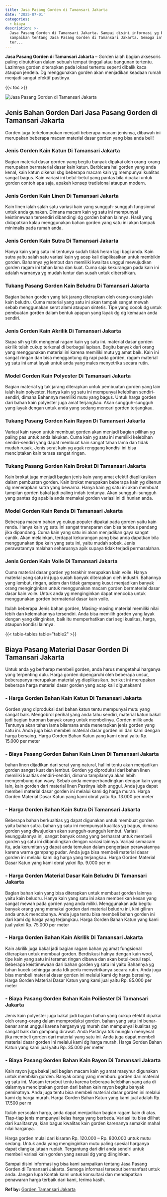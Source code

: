 ```yaml
---
title: Jasa Pasang Gorden di Tamansari Jakarta
date: '2025-07-01'
categories:
  - biaya
description: >-
  Jasa Pasang Gorden di Tamansari Jakarta. Sampai disini informasi yg bisa kami
  sampaikan tentang Jasa Pasang Gorden di Tamansari Jakarta. Semoga informasi
  ter...
---
```


**Jasa Pasang Gorden di Tamansari Jakarta** – Gorden ialah bagian aksesoris paling dibutuhkan dalam sebuah tempat tinggal atau bangunan tertentu. Lazimnya gorden diterapkan pada lokasi tertentu seperti dibalik kaca ataupun jendela. Dg menggunakan gorden akan menjadikan keadaan rumah menjadi sangat efektif pastinya.

{{< toc >}}

![Jasa Pasang Gorden di Tamansari Jakarta](/images/pasang-gorden-murah26.png)

## Jenis Bahan Gorden Dari Jasa Pasang Gorden di Tamansari Jakarta

Gorden juga terkelompokan menjadi beberapa macam jenisnya, dibawah ini merupakan beberapa macam material dasar gorden yang bisa anda beli!

### Jenis Gorden Kain Katun Di Tamansari Jakarta

Bagian material dasar gorden yang begitu banyak dipakai oleh orang-orang merupakan bermaterial dasar kain katun. Berbicara hal gorden yang anda kenal, kain katun dikenal sbg beberapa macam kain yg mempunyai kualitas sangat bagus. Kain variasi ini betul-betul yang pantas bila dipakai untuk gorden contoh apa saja, apakah konsep tradisional ataupun modern.

### Jenis Gorden Kain Linen Di Tamansari Jakarta

Kain linen ialah salah satu variasi kain yang sungguh-sungguh fungsional untuk anda gunakan. Dimana macam kain yg satu ini mempunyai keistimewaan tersendiri dibandingi dg gorden bahan lainnya. Hasil yang didapatkan kalau menggunakan bahan gorden yang satu ini akan tampak minimalis pada rumah anda.

### Jenis Gorden Kain Sutra Di Tamansari Jakarta

Hanya kain yang satu ini tentunya sudah tidak heran lagi bagi anda. Kain sutra yaitu salah satu variasi kain yg acap kali diaplikasikan untuk membikin gorden. Bahannya yg lembut dan memiliki kwalitas unggul mewujudkan gorden ragam ini tahan lama dan kuat. Cuma saja kekurangan pada kain ini adalah warnanya yg mudah luntur dan susah untuk dibersihkan.

### Tukang Pasang Gorden Kain Beludru Di Tamansari Jakarta

Bagian bahan gorden yang tak jarang diterapkan oleh orang-orang ialah kain beludru. Cuma material yang satu ini akan tampak sangat mewah sebab menggunakan serat alami ataupun sintetis. Tipe yang cocok dg untuk pembuatan gorden dalam bentuk apapun yang layak dg dg kemauan anda sendiri.

### Jenis Gorden Kain Akrilik Di Tamansari Jakarta

Siapa sih yg tdk mengenal ragam kain yg satu ini. material dasar gorden akrilik telah cukup terkenal di berbagai lapisan. Begitu banyak dari orang yang menggunakan material ini karena memiliki mutu yg amat baik. Kain ini sangat ringan dan bisa menggantung dg rapi pada gorden, ragam material yg satu ini amat layak untuk anda yang males menyetrika secara rutin.

### Model Gorden Kain Polyester Di Tamansari Jakarta

Bagian material yg tak jarang diterapkan untuk pembuatan gorden yang lain ialah kain polyester. Hanya kain yg satu ini mempunyai kelebihan sendiri-sendiri, dimana Bahannya memiliki mutu yang bagus. Untuk harga gorden dari bahan kain polyester juga amat terjangkau. Akan sungguh-sungguh yang layak dengan untuk anda yang sedang mencari gorden terjangkau.

### Tukang Pasang Gorden Kain Rayon Di Tamansari Jakarta

Variasi kain rayon untuk membuat gorden akan menjadi bagian pilihan yg paling pas untuk anda lakukan. Cuma kain yg satu ini memiliki kelebihan sendiri-sendiri yang dapat membuat kain sangat tahan lama dan tidak mudah rusak. Jenis serat kain yg agak renggang kondisi ini bisa menciptakan kain terasa sangat ringan.

### Tukang Pasang Gorden Kain Brokat Di Tamansari Jakarta

Kain brokat juga menjadi bagian jenis kain yang amat efektif diaplikasikan dalam pembuatan gorden. Kain brokat merupakan beberapa kain yg ditenun dg menerapkan sutra yang bewarna. Hanya kain yg satu ini akan membuat tampilan gorden bakal jadi paling indah tentunya. Akan sungguh-sungguh yang pantas dg apabila anda memakai gorden variasi ini di hunian anda.

### Model Gorden Kain Renda Di Tamansari Jakarta

Beberapa macam bahan yg cukup populer dipakai pada gorden yaitu kain renda. Hanya kain yg satu ini sangat transparan dan bisa tembus pandang jika dipandang. Cuma kain yang satu ini akan menjadikan gaya sangat cantik. Akan melainkan, terdapat kekurangan yang bisa anda dapatkan bila menggunakan tipe kain yang satu ini, yaitu mudah sobek. Jenis perawatannya malahan seharusnya apik supaya tidak terjadi permasalahan.

### Jenis Gorden Kain Voile Di Tamansari Jakarta

Cuma material dasar gorden yg terakhir merupakan kain voile. Hanya material yang satu ini juga sudah banyak diterapkan oleh industri. Bahannya yang lembut, ringan, adem dan tidak gampang kusut menjadikan banyak orang menginginkan untuk menggunakan macam gorden bermaterial dasar dasar kain voile. Untuk anda yg menginginkan dapat mencoba untuk menggunakan gorden bermaterial dasar kain voile.

Itulah beberapa Jenis bahan gorden, Masing-masing material memiliki nilai lebih dan kelemahannya tersendiri. Anda bisa memilih gorden yang layak dengan yang diinginkan, baik itu memperhatikan dari segi kualitas, harga, ataupun kondisi lainnya.

{{< table-tables table="table2" >}}

## Biaya Pasang Material Dasar Gorden Di Tamansari Jakarta

Untuk anda yg berharap membeli gorden, anda harus mengetahui harganya yang terpenting dulu. Harga gorden dipengaruhi oleh beberapa unsur, beberapanya merupakan material yg diaplikasikan. berikut ini merupakan beberapa harga material dasar gorden yang acap kali digunakann!

### \- Harga Gorden Bahan Kain Katun Di Tamansari Jakarta

Gorden yang diproduksi dari bahan katun tentu mempunyai mutu yang sangat baik. Mengobrol perihal yang anda tahu sendiri, material katun bakal jadi bagian buronan banyak orang untuk membelinya. Gorden milik anda Tentunya akan tahan lama bilamana anda menerapkan jenis gorden yang satu ini. Anda juga bisa membeli material dasar gorden ini dari kami dengan harga bersaing. Harga Gorden Bahan Katun yang kami obral yaitu Rp. 15.000 per meter

### \- Biaya Pasang Gorden Bahan Kain Linen Di Tamansari Jakarta

bahan linen dijadikan dari serat yang natural, hal ini tentu akan menjadikan gorden sangat kuat dan lembut. Gorden yg diproduksi dari bahan linen memiliki kualtias sendiri-sendiri, dimana tampilannya akan lebih mengembung dan wavy. Sebab anda memperbandingkan dengan kain yang lain, kain gorden dari material linen Pastinya lebih unggul. Anda juga dapat membeli material dasar gorden ini melalui kami dg harga murah. Harga Gorden Material Dasar Katun yang kami obral yaitu Rp. 13.000 per meter

### \- Harga Gorden Bahan Kain Sutra Di Tamansari Jakarta

Beberapa bahan berkualtias yg dapat digunakan untuk membuat gorden yaitu bahan sutra. bahan yg satu ini mempunyai kualitas yg bagus, dimana gorden yang diwujudkan akan sungguh-sungguh lembut. Variasi keunggulannya ini, sangat banyak orang yang berhasrat untuk membeli gorden yg satu ini dibandingkan dengan variasi lainnya. Variasi semacam itu, ada kerumitan yg dapat anda temukan dalam pengerjaan perawatannya karena warna gampang pudar. Anda juga bisa membeli material dasar gorden ini melalui kami dg harga yang terjangkau. Harga Gorden Material Dasar Katun yang kami obral yakni Rp. 9.000 per m

### \- Harga Gorden Material Dasar Kain Beludru Di Tamansari Jakarta

Bagian bahan kain yang bisa diterapkan untuk membuat gorden lainnya yaitu kain beludru. Hanya kain yang satu ini akan memberikan kesan yang sangat mewah pada gorden yang anda miliki. Menggunakan ada begitu banyak orang yang memakai gorden dari material beludru ini, kini giliran anda untuk mencobanya. Anda juga tentu bisa membeli bahan gorden ini dari kami dg harga yang terjangkau. Harga Gorden Bahan Katun yang kami jual yakni Rp. 75.000 per meter

### \- Harga Gorden Bahan Kain Akrilik Di Tamansari Jakarta

Kain akrilik juga bakal jadi bagian ragam bahan yg amat fungsional diterapkan untuk membuat gorden. Berdiskusi halnya dengan kain wool, tipe kain yang satu ini teramat ringan dibawa dan akan betul-betul rapi. Beberapa keistimewaan dari bahan gorden yg satu ini yaitu Bahannya yg tahan kucek sehingga anda tdk perlu menyetrikanya secara rutin. Anda juga bisa membeli material dasar gorden ini melalui kami dg harga bersaing. Harga Gorden Material Dasar Katun yang kami jual yaitu Rp. 85.000 per meter

### \- Biaya Pasang Gorden Bahan Kain Poiliester Di Tamansari Jakarta

Jenis kain polyester juga bakal jadi bagian bahan yang cukup efektif dipakai oleh orang-orang dalam memproduksi gorden. bahan yang satu ini benar-benar amat unggul karena harganya yg murah dan mempunyai kualitas yg sangat baik dan gampang dirawat. Anda Pastinya tdk mungkin menyesal jika membeli gorden dari material yang satu ini. Anda juga dapat membeli material dasar gorden ini melalui kami dg harga murah. Harga Gorden Bahan Katun yang kami jual yaitu Rp. 35.000 per meter

### \- Biaya Pasang Gorden Bahan Kain Rayon Di Tamansari Jakarta

Kain rayon juga bakal jadi bagian macam kain yg amat masyhur digunakan untuk membikin gorden. Banyak orang yang memburu gorden dari material yg satu ini. Macam tersebut tentu karena beberapa kelebihan yang ada di dalamnya menciptakan gorden dari bahan kain rayon begitu banyak peminatnya. Anda juga tentu bisa membeli material dasar gorden ini melalui kami dg harga murah. Harga Gorden Bahan Katun yang kami jual adalah Rp. 17.500 per m

Itulah persoalan harga, anda dapat menjadikan bagian ragam kain di atas. Tiap-tiap jenis mempunyai kelas harga yang berbeda. Variasi itu bisa dilihat dari kualitasnya, kian bagus kwalitas kain gorden karenanya semakin mahal nilai harganya.

Harga gorden mulai dari kisaran Rp. 120.000 – Rp. 800.000 untuk mutu sedang. Untuk anda yang menginginkan mutu paling spesial harganya dapat diangka jutaan rupiah. Tergantung dari diri anda sendiri untuk membeli variasi kain gorden yang sesuai dg yang diinginkan.

Sampai disini informasi yg bisa kami sampaikan tentang Jasa Pasang Gorden di Tamansari Jakarta. Semoga informasi tersebut bermanfaat untuk anda. Jangan lupa Kontak kami untuk konsultasi dan mendapatkan penawaran harga terbaik dari kami, terima kasih.

**Ref by:**  [Gorden  Tamansari Jakarta](https://id.wikipedia.org/wiki/Gorden)
